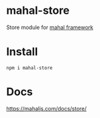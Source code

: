 # mahal-store

Store module for [mahal framework](https://github.com/ujjwalguptaofficial/mahal)

# Install

```
npm i mahal-store
```

# Docs

https://mahaljs.com/docs/store/



